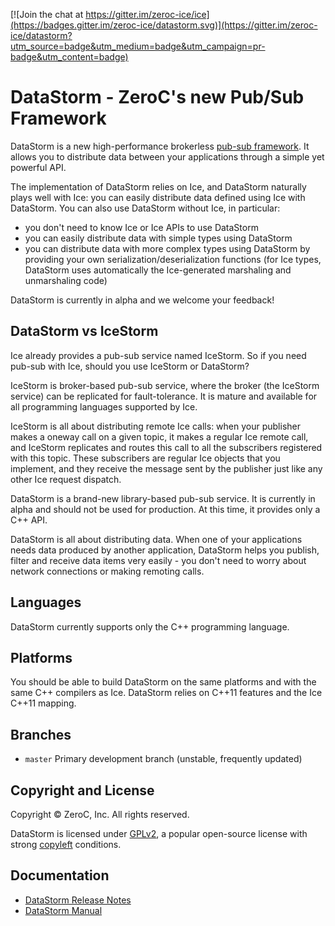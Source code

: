 [![Join the chat at https://gitter.im/zeroc-ice/ice](https://badges.gitter.im/zeroc-ice/datastorm.svg)](https://gitter.im/zeroc-ice/datastorm?utm_source=badge&utm_medium=badge&utm_campaign=pr-badge&utm_content=badge)

# DataStorm - ZeroC's new Pub/Sub Framework

DataStorm is a new high-performance brokerless [pub-sub
framework](https://en.wikipedia.org/wiki/Publish%E2%80%93subscribe_pattern). It
allows you to distribute data between your applications through a simple yet
powerful API.

The implementation of DataStorm relies on Ice, and DataStorm naturally plays
well with Ice: you can easily distribute data defined using Ice with DataStorm.
You can also use DataStorm without Ice, in particular:
 * you don't need to know Ice or Ice APIs to use DataStorm
 * you can easily distribute data with simple types using DataStorm
 * you can distribute data with more complex types using DataStorm by providing
   your own serialization/deserialization functions (for Ice types, DataStorm
   uses automatically the Ice-generated marshaling and unmarshaling code)

DataStorm is currently in alpha and we welcome your feedback!

## DataStorm vs IceStorm

Ice already provides a pub-sub service named IceStorm. So if you need pub-sub
with Ice, should you use IceStorm or DataStorm?

IceStorm is broker-based pub-sub service, where the broker (the IceStorm
service) can be replicated for fault-tolerance. It is mature and available for
all programming languages supported by Ice.

IceStorm is all about distributing remote Ice calls: when your publisher makes a
oneway call on a given topic, it makes a regular Ice remote call, and IceStorm
replicates and routes this call to all the subscribers registered with this
topic. These subscribers are regular Ice objects that you implement, and they
receive the message sent by the publisher just like any other Ice request
dispatch.

DataStorm is a brand-new library-based pub-sub service. It is currently in alpha
and should not be used for production. At this time, it provides only a C++ API.

DataStorm is all about distributing data. When one of your applications needs
data produced by another application, DataStorm helps you publish, filter and
receive data items very easily - you don't need to worry about network
connections or making remoting calls.

## Languages

DataStorm currently supports only the C++ programming language.

## Platforms

You should be able to build DataStorm on the same platforms and with the same
C++ compilers as Ice. DataStorm relies on C++11 features and the Ice C++11
mapping.

## Branches

- `master`
  Primary development branch (unstable, frequently updated)

## Copyright and License

Copyright &copy; ZeroC, Inc. All rights reserved.

DataStorm is licensed under [GPLv2](http://opensource.org/licenses/GPL-2.0), a
popular open-source license with strong
[copyleft](http://en.wikipedia.org/wiki/Copyleft) conditions.

## Documentation

- [DataStorm Release Notes](https://doc.zeroc.com/datastorm/latest/release-notes)
- [DataStorm Manual](https://doc.zeroc.com/datastorm/latest)
